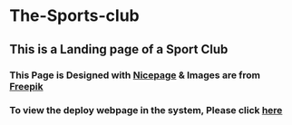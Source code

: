 # The-Sports-club

## This is a Landing page of a Sport Club
### This Page is Designed with [Nicepage](https://nicepage.com/) & Images are from [Freepik](https://www.freepik.com/)

### To view the deploy webpage in the system, Please click [here](https://dud3-droid.github.io/The-Sports-club/)